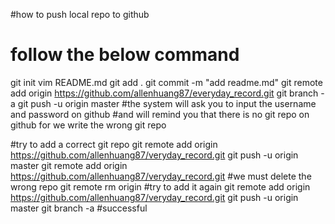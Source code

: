 #how to push local repo to github
# follow the below command
git init
vim README.md
git add .
git commit -m "add readme.md"
git remote add origin https://github.com/allenhuang87/everyday_record.git
git branch -a
git push -u origin master
#the system will ask you to input the username and password on github
#and will remind you that there is no git repo on github for we write the wrong git repo

#try to add a correct git repo
git remote add origin https://github.com/allenhuang87/veryday_record.git
git push -u origin master
git remote add origin https://github.com/allenhuang87/veryday_record.git
#we must delete the wrong repo
git remote rm origin
#try to add it again
git remote add origin https://github.com/allenhuang87/veryday_record.git
git push -u origin master
git branch -a
#successful

